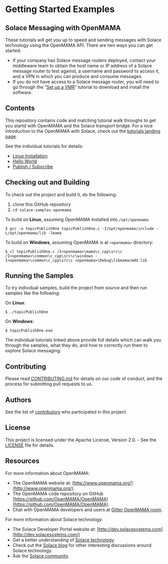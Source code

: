 # Getting Started Examples
## Solace Messaging with OpenMAMA

These tutorials will get you up to speed and sending messages with Solace technology using the OpenMAMA API. There are two ways you can get started:

- If your company has Solace message routers deployed, contact your middleware team to obtain the host name or IP address of a Solace message router to test against, a username and password to access it, and a VPN in which you can produce and consume messages.
- If you do not have access to a Solace message router, you will need to go through the “[Set up a VMR](http://dev.solacesystems.com/get-started/vmr-setup-tutorials/setting-up-solace-vmr/)” tutorial to download and install the software.

## Contents

This repository contains code and matching tutorial walk throughs to get you startd with OpenMAMA and the Solace transport bridge. For a nice introduction to the OpenMAMA with Solace, check out the [tutorials landing page](https://solacesamples.github.io/solace-samples-openmama/).

See the individual tutorials for details:

- [Linux Installation](https://solacesamples.github.io/solace-samples-openmama/docs/linux-installation)
- [Hello World](https://solacesamples.github.io/solace-samples-openmama/docs/hello-world)
- [Publish / Subscribe](https://solacesamples.github.io/solace-samples-openmama/docs/publish-subscribe)

## Checking out and Building

To check out the project and build it, do the following:

  1. clone this GitHub repository
  1. `cd solace-samples-openmama`
 
To build on **Linux**, assuming OpenMAMA installed into `/opt/openmama`:
```
$ gcc -o topicPublishOne topicPublishOne.c -I/opt/openmama/include -L/opt/openmama/lib -lmama
```

To build on **Windows**, assuming OpenMAMA is at `<openmama>` directory:
```
$ cl topicPublishOne.c /I<openmama>\mama\c_cpp\src\c /I<openmama>\common\c_cpp\src\c\windows -I<openmama>\common\c_cpp\src\c <openmama>\Debug\libmamacmdd.lib
```

## Running the Samples

To try individual samples, build the project from source and then run samples like the following:

On **Linux**:

```
$ ./topicPublishOne
```

On **Windows**:

```
$ topicPublishOne.exe
```

The individual tutorials linked above provide full details which can walk you through the samples, what they do, and how to correctly run them to explore Solace messaging.

## Contributing

Please read [CONTRIBUTING.md](CONTRIBUTING.md) for details on our code of conduct, and the process for submitting pull requests to us.

## Authors

See the list of [contributors](https://github.com/SolaceSamples/solace-samples-java/contributors) who participated in this project.

## License

This project is licensed under the Apache License, Version 2.0. - See the [LICENSE](LICENSE) file for details.

## Resources

For more information about OpenMAMA:

- The OpenMAMA website at: [http://www.openmama.org/](http://www.openmama.org/).
- The OpenMAMA code repository on GitHub [https://github.com/OpenMAMA/OpenMAMA](https://github.com/OpenMAMA/OpenMAMA).
- Chat with OpenMAMA developers and users at [Gitter OpenMAMA room](https://gitter.im/OpenMAMA/OpenMAMA).

For more information about Solace technology:

- The Solace Developer Portal website at: [http://dev.solacesystems.com](http://dev.solacesystems.com/)
- Get a better understanding of [Solace technology](http://dev.solacesystems.com/tech/).
- Check out the [Solace blog](http://dev.solacesystems.com/blog/) for other interesting discussions around Solace technology.
- Ask the [Solace community](http://dev.solacesystems.com/community/).
